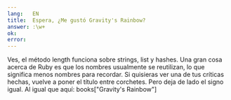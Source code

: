 ```yaml
---
lang:   EN
title:  Espera, ¿Me gustó Gravity's Rainbow?
answer: :\w+
ok:     
error:  
---
```


Ves, el m&eacute;todo length funciona sobre strings, list y hashes. Una gran cosa acerca de
       Ruby es que los nombres usualmente se reutilizan, lo que significa menos nombres para recordar.
    Si quisieras ver una de tus cr&iacute;ticas hechas, vuelve a poner el t&iacute;tulo entre corchetes. Pero deja de lado el
       signo igual.
    Al igual que aqu&iacute;: 
    books["Gravity's Rainbow"]
